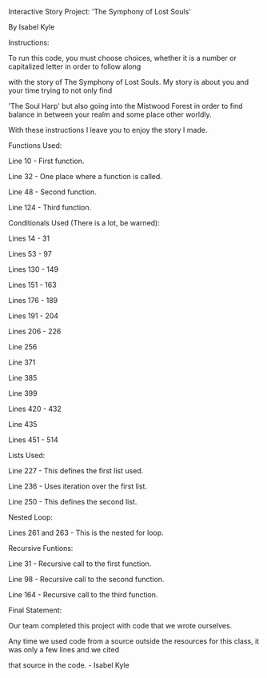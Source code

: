 Interactive Story Project: 'The Symphony of Lost Souls'

By Isabel Kyle



Instructions:

To run this code, you must choose choices, whether it is a number or capitalized letter in order to follow along

with the story of The Symphony of Lost Souls. My story is about you and your time trying to not only find 

'The Soul Harp' but also going into the Mistwood Forest in order to find balance in between your realm and some place other worldly.

With these instructions I leave you to enjoy the story I made.


Functions Used:

Line 10 - First function.

Line 32 - One place where a function is called.

Line 48 - Second function.

Line 124 - Third function.


Conditionals Used (There is a lot, be warned):

Lines 14 - 31

Lines 53 - 97

Lines 130 - 149

Lines 151 - 163

Lines 176 - 189

Lines 191 - 204

Lines 206 - 226

Line 256

Line 371

Line 385

Line 399

Lines 420 - 432

Line 435

Lines 451 - 514


Lists Used:

Line 227 - This defines the first list used.

Line 236 - Uses iteration over the first list.

Line 250 - This defines the second list.


Nested Loop:

Lines 261 and 263 - This is the nested for loop.


Recursive Funtions:

Line 31 - Recursive call to the first function.

Line 98 - Recursive call to the second function.

Line 164 - Recursive call to the third function.


Final Statement:


Our team completed this project with code that we wrote ourselves. 

Any time we used code from a source outside the resources for this class, it was only a few lines and we cited 

that source in the code. - Isabel Kyle 
